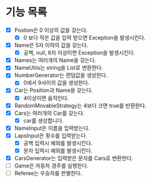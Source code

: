 # 기능 목록

- [x] Postion은 0 이상의 값을 갖는다.
  - [x] 0 보다 작은 값을 입력 받으면 Exception을 발생시킨다.
- [x] Name은 5자 이하의 값을 갖는다.
  - [x] 공백, null, 6자 이상이면 Exception을 발생시킨다.
- [x] Names는 여러개의 Name을 갖는다.
- [x] NameUtils는 string을 List로 변환한다.
- [x] NumberGenerator는 랜덤값을 생성한다.
  - [x] 0에서 9사이의 값을 생성한다.
- [x] Car는 Position과 Name을 갖는다.
  - [x] 4이상이면 움직인다.
- [x] RandomMovableStrategy는 4보다 크면 true를 반환한다.
- [x] Cars는 여러개의 Car를 갖는다.
  - [x] car를 생성합니다.
- [x] NameInput은 이름을 입력받는다.
- [x] LapsInput은 횟수를 입력받는다.
  - [x] 공백 입력시 예외를 발생시킨다.
  - [x] 문자 입력시 예외를 발생시킨다.
- [x] CarsGenerator는 입력받은 문자를 Cars로 변환한다.
- [ ] Game은 자동차 경주를 실행한다.
- [ ] Referee는 우승자를 판별한다.
